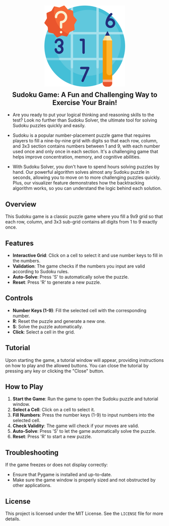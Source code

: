 <p align="center">
  <img src="https://github.com/EsraaMamdouh1/Sudoku-Game-using-python/blob/main/Sudoku.png" width="256" height="256">
  <h2 align="center" style="margin-top: -4px !important;">Sudoku Game: A Fun and Challenging Way to Exercise Your Brain!</h2>
</p>


- Are you ready to put your logical thinking and reasoning skills to the test? Look no further than Sudoku Solver, the ultimate tool for solving Sudoku puzzles quickly and easily.

- Sudoku is a popular number-placement puzzle game that requires players to fill a nine-by-nine grid with digits so that each row, column, and 3x3 section contains numbers between 1 and 9, with each number used once and only once in each section. It's a challenging game that helps improve concentration, memory, and cognitive abilities.

- With Sudoku Solver, you don't have to spend hours solving puzzles by hand. Our powerful algorithm solves almost any Sudoku puzzle in seconds, allowing you to move on to more challenging puzzles quickly. Plus, our visualizer feature demonstrates how the backtracking algorithm works, so you can understand the logic behind each solution.

## Overview
This Sudoku game is a classic puzzle game where you fill a 9x9 grid so that each row, column, and 3x3 sub-grid contains all digits from 1 to 9 exactly once.

## Features
- **Interactive Grid**: Click on a cell to select it and use number keys to fill in the numbers.
- **Validation**: The game checks if the numbers you input are valid according to Sudoku rules.
- **Auto-Solve**: Press 'S' to automatically solve the puzzle.
- **Reset**: Press 'R' to generate a new puzzle.

## Controls
- **Number Keys (1-9)**: Fill the selected cell with the corresponding number.
- **R**: Reset the puzzle and generate a new one.
- **S**: Solve the puzzle automatically.
- **Click**: Select a cell in the grid.

## Tutorial
Upon starting the game, a tutorial window will appear, providing instructions on how to play and the allowed buttons. You can close the tutorial by pressing any key or clicking the "Close" button.

## How to Play
1. **Start the Game**: Run the game to open the Sudoku puzzle and tutorial window.
2. **Select a Cell**: Click on a cell to select it.
3. **Fill Numbers**: Press the number keys (1-9) to input numbers into the selected cell.
4. **Check Validity**: The game will check if your moves are valid.
5. **Auto-Solve**: Press 'S' to let the game automatically solve the puzzle.
6. **Reset**: Press 'R' to start a new puzzle.

## Troubleshooting
If the game freezes or does not display correctly:
- Ensure that Pygame is installed and up-to-date.
- Make sure the game window is properly sized and not obstructed by other applications.

## License
This project is licensed under the MIT License. See the `LICENSE` file for more details.
